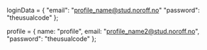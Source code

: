 loginData = {
        "email": "profile_name@stud.noroff.no"
        "password": "theusualcode"
    };

profile = { 
        name: "profile", 
        email: "profile_name2@stud.noroff.no",
        "password": "theusualcode"
    };